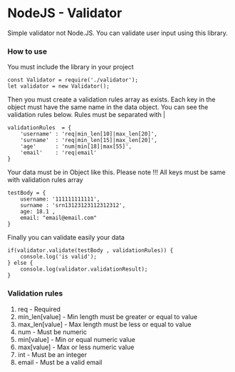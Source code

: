 # NodeJS - Validator

Simple validator not Node.JS. You can validate user input using this library.

### How to use

You must include the library in your project
```
const Validator = require('./validator');
let validator = new Validator();
```

Then you must create a validation rules array as exists. 
Each key in the object must have the same name in the data object. You can see the validation rules below.
Rules must be separated with |
```
validationRules  = {
    'username' : 'req|min_len[10]|max_len[20]',
    'surname'  : 'req|min_len[15]|max_len[20]',
    'age'      : 'num|min[18]|max[55]',
    'email'    : 'req|email'
} 
```

Your data must be in Object like this. Please note !!! All keys must be same with validation rules array
```
testBody = {
    username: '111111111111',
    surname : 'srn13123123112312312',
    age: 18.1 ,
    email: "email@email.com"
}
```

Finally you can validate easily your data
```
if(validator.validate(testBody , validationRules)) {
    console.log('is valid');
} else {
    console.log(validator.validationResult);
}
```

### Validation rules
1)  req             - Required
2)  min_len[value]  - Min length must be greater or equal to value
3)  max_len[value]  - Max length must be less or equal to value
4)  num             - Must be numeric
5)  min[value]      - Min or equal numeric value 
6)  max[value]      - Max or less numeric value
7)  int             - Must be an integer
8)  email           - Must be a valid email